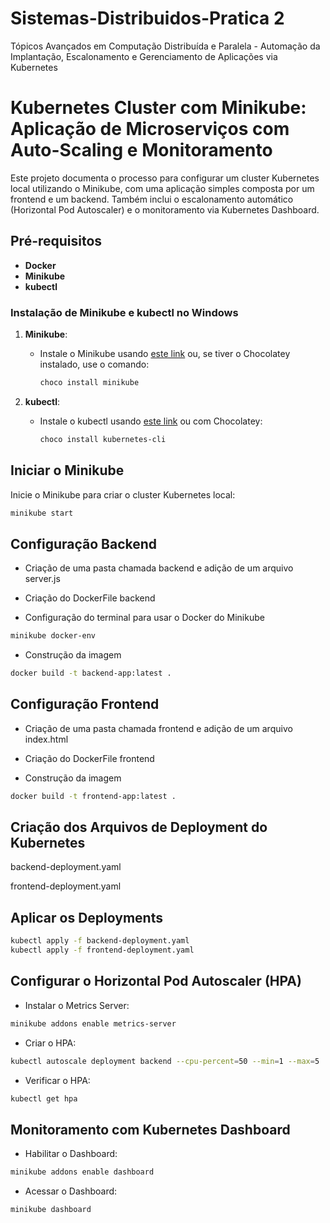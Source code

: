 # Sistemas-Distribuidos-Pratica 2
Tópicos Avançados em Computação Distribuída e Paralela - Automação da Implantação, Escalonamento e Gerenciamento de Aplicações via Kubernetes

# Kubernetes Cluster com Minikube: Aplicação de Microserviços com Auto-Scaling e Monitoramento

Este projeto documenta o processo para configurar um cluster Kubernetes local utilizando o Minikube, com uma aplicação simples composta por um frontend e um backend. Também inclui o escalonamento automático (Horizontal Pod Autoscaler) e o monitoramento via Kubernetes Dashboard.

## Pré-requisitos

- **Docker**
- **Minikube**
- **kubectl**

### Instalação de Minikube e kubectl no Windows

1. **Minikube**:
   - Instale o Minikube usando [este link](https://minikube.sigs.k8s.io/docs/start/) ou, se tiver o Chocolatey instalado, use o comando:
     ```powershell
     choco install minikube
     ```

2. **kubectl**:
   - Instale o kubectl usando [este link](https://kubernetes.io/docs/tasks/tools/install-kubectl/) ou com Chocolatey:
     ```powershell
     choco install kubernetes-cli
     ```

## Iniciar o Minikube

Inicie o Minikube para criar o cluster Kubernetes local:
```bash
minikube start
```

## Configuração Backend

- Criação de uma pasta chamada backend e adição de um arquivo server.js

- Criação do DockerFile backend

- Configuração do terminal para usar o Docker do Minikube

```bash
minikube docker-env
```

- Construção da imagem

```bash
docker build -t backend-app:latest .
```
## Configuração Frontend

- Criação de uma pasta chamada frontend e adição de um arquivo index.html

- Criação do DockerFile frontend
  
- Construção da imagem

```bash
docker build -t frontend-app:latest .
```
## Criação dos Arquivos de Deployment do Kubernetes

backend-deployment.yaml

frontend-deployment.yaml

## Aplicar os Deployments
```bash
kubectl apply -f backend-deployment.yaml
kubectl apply -f frontend-deployment.yaml
```

## Configurar o Horizontal Pod Autoscaler (HPA)
- Instalar o Metrics Server:

```bash
minikube addons enable metrics-server
```

- Criar o HPA:

```bash
kubectl autoscale deployment backend --cpu-percent=50 --min=1 --max=5
```
- Verificar o HPA:
```bash
kubectl get hpa
```

## Monitoramento com Kubernetes Dashboard
- Habilitar o Dashboard:

```bash
minikube addons enable dashboard
```

- Acessar o Dashboard:

```bash
minikube dashboard
```
